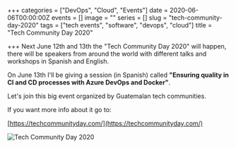 +++
categories = ["DevOps", "Cloud", "Events"]
date = 2020-06-06T00:00:00Z
events = []
image = ""
series = []
slug = "tech-community-day-2020"
tags = ["tech events", "software", "devops", "cloud"]
title = "Tech Community Day 2020"

+++
Next June 12th and 13th the "Tech Community Day 2020" will happen, there will be speakers from around the world with different talks and workshops in Spanish and English.

On June 13th I'll be giving a session (in Spanish) called **"Ensuring quality in CI and CD processes with Azure DevOps and Docker"**.

Let's join this big event organized by Guatemalan tech communities.

If you want more info about it go to:

[https://techcommunityday.com/](https://techcommunityday.com/)

![Tech Community Day 2020](/images/techcommunity2020.jpeg)